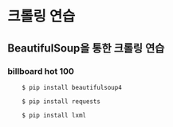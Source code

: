 # 크롤링 연습 

## BeautifulSoup을 통한 크롤링 연습

### billboard hot 100

```
    $ pip install beautifulsoup4
```
```
    $ pip install requests
```

```
    $ pip install lxml
```